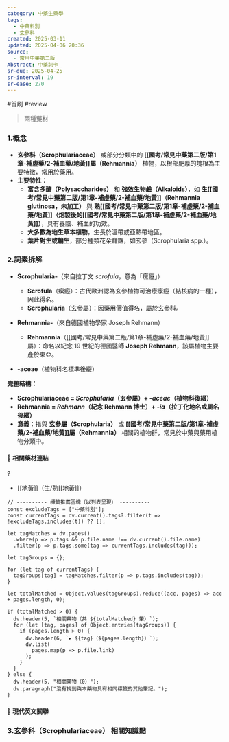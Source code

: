 ```yaml
---
category: 中藥生藥學
tags:
  - 中藥科別
  - 玄參科
created: 2025-03-11
updated: 2025-04-06 20:36
source:
  - 常用中藥第二版
Abstract: 中藥詞卡
sr-due: 2025-04-25
sr-interval: 19
sr-ease: 270
---
```

#首刷 #review 
>兩種藥材
### 1.概念
- **玄參科（Scrophulariaceae）** 或部分分類中的 **[[國考/常見中藥第二版/第1章-補虛藥/2-補血藥/地黃]]屬（Rehmannia）** 植物，以根部肥厚的塊根為主要特徵，常用於藥用。  
- **主要特性：**  
  - **富含多醣（Polysaccharides）** 和 **強效生物鹼（Alkaloids）**，如 **生[[國考/常見中藥第二版/第1章-補虛藥/2-補血藥/地黃]]（Rehmannia glutinosa，未加工）** 與 **熟[[國考/常見中藥第二版/第1章-補虛藥/2-補血藥/地黃]]（炮製後的[[國考/常見中藥第二版/第1章-補虛藥/2-補血藥/地黃]]）**，具有養陰、補血的功效。  
  - **大多數為地生草本植物**，生長於溫帶或亞熱帶地區。  
  - **葉片對生或輪生**，部分種類花朵鮮豔，如玄參（Scrophularia spp.）。  
### 2.詞素拆解
- **Scrophularia-**（來自拉丁文 *scrofula*，意為「瘰癧」）  
  - **Scrofula**（瘰癧）：古代歐洲認為玄參植物可治療瘰癧（結核病的一種），因此得名。  
  - **Scrophularia**（玄參屬）：因藥用價值得名，屬於玄參科。  

- **Rehmannia-**（來自德國植物學家 Joseph Rehmann）  
  - **Rehmannia**（[[國考/常見中藥第二版/第1章-補虛藥/2-補血藥/地黃]]屬）：命名以紀念 19 世紀的德國醫師 **Joseph Rehmann**，該屬植物主要產於東亞。  

- **-aceae**（植物科名標準後綴）  

**完整結構：**

- **Scrophulariaceae = *Scrophularia*（玄參屬）+ *-aceae*（植物科後綴）**  
- **Rehmannia = *Rehmann*（紀念 Rehmann 博士）+ *-ia*（拉丁化地名或屬名後綴）**  
- **意義**：指與 **玄參屬（Scrophularia）** 或 **[[國考/常見中藥第二版/第1章-補虛藥/2-補血藥/地黃]]屬（Rehmannia）** 相關的植物群，常見於中藥與藥用植物分類中。  


#### 📌 相關藥材連結
?
- [[地黃]]（生/熟[[地黃]]） <!--SR:!2025-04-01,4,270-->



```dataviewjs
// ---------- 標籤推薦區塊（以列表呈現） ----------
const excludeTags = ["中藥科別"];
const currentTags = dv.current().tags?.filter(t => !excludeTags.includes(t)) ?? [];

let tagMatches = dv.pages()
  .where(p => p.tags && p.file.name !== dv.current().file.name)
  .filter(p => p.tags.some(tag => currentTags.includes(tag)));

let tagGroups = {};

for (let tag of currentTags) {
  tagGroups[tag] = tagMatches.filter(p => p.tags.includes(tag));
}

let totalMatched = Object.values(tagGroups).reduce((acc, pages) => acc + pages.length, 0);

if (totalMatched > 0) {
  dv.header(5, `相關藥物（共 ${totalMatched} 筆）`);
  for (let [tag, pages] of Object.entries(tagGroups)) {
    if (pages.length > 0) {
      dv.header(6, `▸ ${tag}（${pages.length}）`);
      dv.list(
        pages.map(p => p.file.link)
      );
    }
  }
} else {
  dv.header(5, "相關藥物（0）");
  dv.paragraph("沒有找到與本藥物具有相同標籤的其他筆記。");
}
````

#### 🌿 現代英文關聯




### 3.玄參科（Scrophulariaceae） 相關知識點





